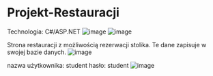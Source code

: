 # Projekt-Restauracji

Technologia: C#/ASP.NET
![image](https://github.com/user-attachments/assets/4511804c-3f9d-48d0-a53a-0f1ae07f840e)
![image](https://github.com/user-attachments/assets/72d00194-7d4c-415b-8e8b-06abda5c5aa9)

Strona restauracji z możliwością rezerwacji stolika. Te dane zapisuje w swojej bazie danych.
![image](https://github.com/user-attachments/assets/2fb621b1-ba25-4e2d-85b8-04c9b9910f2d)

nazwa użytkownika: student
hasło: student
![image](https://github.com/user-attachments/assets/12c30aa8-2b81-4e5d-8362-09a9125c6ea1)

